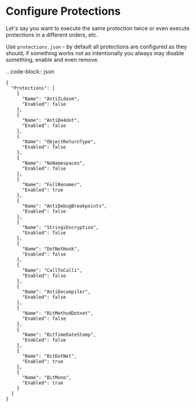 # Configure Protections

Let's say you want to execute the same protection twice or even execute protections in a different orders, etc.

Use `protections.json` - by default all protections are configured as they should, if something works not as intentionally you always may disable something, enable and even remove.

.. code-block:: json

    {
      "Protections": [
        {
          "Name": "AntiILdasm",
          "Enabled": false
        },
        {
          "Name": "AntiDe4dot",
          "Enabled": false
        },
        {
          "Name": "ObjectReturnType",
          "Enabled": false
        },
        {
          "Name": "NoNamespaces",
          "Enabled": false
        },
        {
          "Name": "FullRenamer",
          "Enabled": true
        },
        {
          "Name": "AntiDebugBreakpoints",
          "Enabled": false
        },
        {
          "Name": "StringsEncryption",
          "Enabled": false
        },
        {
          "Name": "DotNetHook",
          "Enabled": false
        },
        {
          "Name": "CallToCalli",
          "Enabled": false
        },
        {
          "Name": "AntiDecompiler",
          "Enabled": false
        },
        {
          "Name": "BitMethodDotnet",
          "Enabled": false
        },
        {
          "Name": "BitTimeDateStamp",
          "Enabled": false
        },
        {
          "Name": "BitDotNet",
          "Enabled": true
        },
        {
          "Name": "BitMono",
          "Enabled": true
        }
      ]
    }
